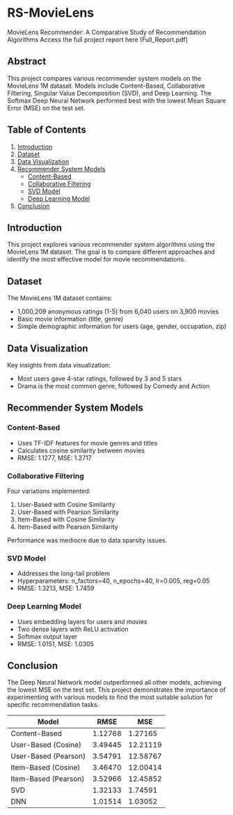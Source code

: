 # RS-MovieLens
MovieLens Recommender: A Comparative Study of Recommendation Algorithms
Access the full project report here (Full_Report.pdf)

## Abstract

This project compares various recommender system models on the MovieLens 1M dataset. Models include Content-Based, Collaborative Filtering, Singular Value Decomposition (SVD), and Deep Learning. The Softmax Deep Neural Network performed best with the lowest Mean Square Error (MSE) on the test set.

## Table of Contents

1. [Introduction](#introduction)
2. [Dataset](#dataset)
3. [Data Visualization](#data-visualization)
4. [Recommender System Models](#recommender-system-models)
   - [Content-Based](#content-based)
   - [Collaborative Filtering](#collaborative-filtering)
   - [SVD Model](#svd-model)
   - [Deep Learning Model](#deep-learning-model)
5. [Conclusion](#conclusion)

## Introduction

This project explores various recommender system algorithms using the MovieLens 1M dataset. The goal is to compare different approaches and identify the most effective model for movie recommendations.

## Dataset

The MovieLens 1M dataset contains:
- 1,000,209 anonymous ratings (1-5) from 6,040 users on 3,900 movies
- Basic movie information (title, genre)
- Simple demographic information for users (age, gender, occupation, zip)

## Data Visualization

Key insights from data visualization:
- Most users gave 4-star ratings, followed by 3 and 5 stars
- Drama is the most common genre, followed by Comedy and Action

## Recommender System Models

### Content-Based

- Uses TF-IDF features for movie genres and titles
- Calculates cosine similarity between movies
- RMSE: 1.1277, MSE: 1.2717

### Collaborative Filtering

Four variations implemented:
1. User-Based with Cosine Similarity
2. User-Based with Pearson Similarity
3. Item-Based with Cosine Similarity
4. Item-Based with Pearson Similarity

Performance was mediocre due to data sparsity issues.

### SVD Model

- Addresses the long-tail problem
- Hyperparameters: n_factors=40, n_epochs=40, lr=0.005, reg=0.05
- RMSE: 1.3213, MSE: 1.7459

### Deep Learning Model

- Uses embedding layers for users and movies
- Two dense layers with ReLU activation
- Softmax output layer
- RMSE: 1.0151, MSE: 1.0305

## Conclusion

The Deep Neural Network model outperformed all other models, achieving the lowest MSE on the test set. This project demonstrates the importance of experimenting with various models to find the most suitable solution for specific recommendation tasks.

| Model | RMSE | MSE |
|-------|------|-----|
| Content-Based | 1.12768 | 1.27165 |
| User-Based (Cosine) | 3.49445 | 12.21119 |
| User-Based (Pearson) | 3.54791 | 12.58767 |
| Item-Based (Cosine) | 3.46470 | 12.00414 |
| Item-Based (Pearson) | 3.52966 | 12.45852 |
| SVD | 1.32133 | 1.74591 |
| DNN | 1.01514 | 1.03052 |
